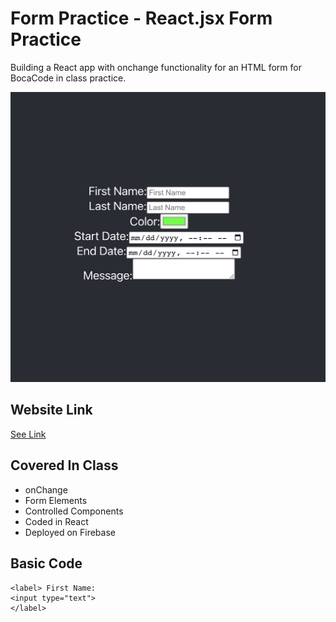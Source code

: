 # Form Practice - React.jsx Form Practice 

Building a React app with onchange functionality for an HTML form for BocaCode in class practice. 

![screenshot](./public/images/readme.png)

## Website Link
[See Link](https://form-practice-vc.web.app/)

## Covered In Class
* onChange
* Form Elements
* Controlled Components
* Coded in React
* Deployed on Firebase

## Basic Code
```
<label> First Name:
<input type="text">
</label>

```
